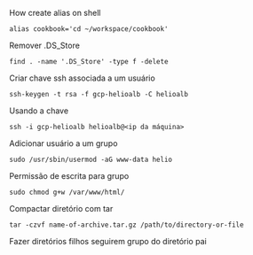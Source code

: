 How create alias on shell

```shell
alias cookbook='cd ~/workspace/cookbook'
```

Remover .DS_Store

```shell
find . -name '.DS_Store' -type f -delete
```

Criar chave ssh associada a um usuário

```shell
ssh-keygen -t rsa -f gcp-helioalb -C helioalb
```

Usando a chave

```shell
ssh -i gcp-helioalb helioalb@<ip da máquina>
```

Adicionar usuário a um grupo

```shell
sudo /usr/sbin/usermod -aG www-data helio
```

Permissão de escrita para grupo

```shell
sudo chmod g+w /var/www/html/
```

Compactar diretório com tar

```shell
tar -czvf name-of-archive.tar.gz /path/to/directory-or-file
```
Fazer diretórios filhos seguirem grupo do diretório pai
